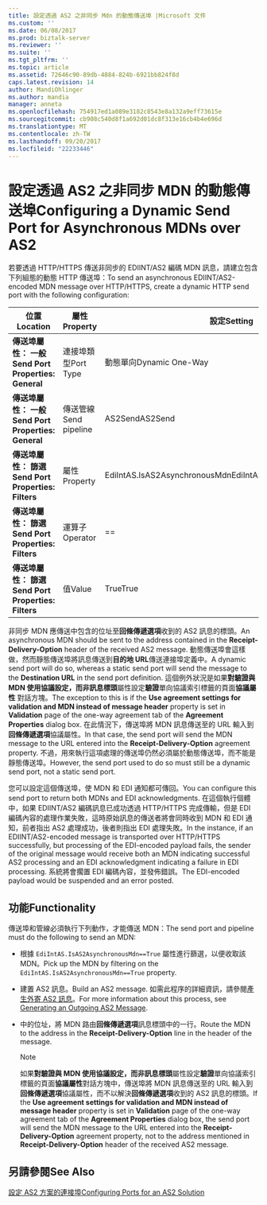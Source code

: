 ```yaml
---
title: 設定透過 AS2 之非同步 Mdn 的動態傳送埠 |Microsoft 文件
ms.custom: ''
ms.date: 06/08/2017
ms.prod: biztalk-server
ms.reviewer: ''
ms.suite: ''
ms.tgt_pltfrm: ''
ms.topic: article
ms.assetid: 72646c90-89db-4884-824b-6921bb824f8d
caps.latest.revision: 14
author: MandiOhlinger
ms.author: mandia
manager: anneta
ms.openlocfilehash: 754917ed1a089e3182c8543e8a132a9eff73615e
ms.sourcegitcommit: cb908c540d8f1a692d01dc8f313e16cb4b4e696d
ms.translationtype: MT
ms.contentlocale: zh-TW
ms.lasthandoff: 09/20/2017
ms.locfileid: "22233446"
---
```

# <a name="configuring-a-dynamic-send-port-for-asynchronous-mdns-over-as2"></a><span data-ttu-id="d3483-102">設定透過 AS2 之非同步 MDN 的動態傳送埠</span><span class="sxs-lookup"><span data-stu-id="d3483-102">Configuring a Dynamic Send Port for Asynchronous MDNs over AS2</span></span>
<span data-ttu-id="d3483-103">若要透過 HTTP/HTTPS 傳送非同步的 EDIINT/AS2 編碼 MDN 訊息，請建立包含下列組態的動態 HTTP 傳送埠：</span><span class="sxs-lookup"><span data-stu-id="d3483-103">To send an asynchronous EDIINT/AS2-encoded MDN message over HTTP/HTTPS, create a dynamic HTTP send port with the following configuration:</span></span>  
  
|<span data-ttu-id="d3483-104">位置</span><span class="sxs-lookup"><span data-stu-id="d3483-104">Location</span></span>|<span data-ttu-id="d3483-105">屬性</span><span class="sxs-lookup"><span data-stu-id="d3483-105">Property</span></span>|<span data-ttu-id="d3483-106">設定</span><span class="sxs-lookup"><span data-stu-id="d3483-106">Setting</span></span>|  
|--------------|--------------|-------------|  
|<span data-ttu-id="d3483-107">**傳送埠屬性： 一般**</span><span class="sxs-lookup"><span data-stu-id="d3483-107">**Send Port Properties: General**</span></span>|<span data-ttu-id="d3483-108">連接埠類型</span><span class="sxs-lookup"><span data-stu-id="d3483-108">Port Type</span></span>|<span data-ttu-id="d3483-109">動態單向</span><span class="sxs-lookup"><span data-stu-id="d3483-109">Dynamic One-Way</span></span>|  
|<span data-ttu-id="d3483-110">**傳送埠屬性： 一般**</span><span class="sxs-lookup"><span data-stu-id="d3483-110">**Send Port Properties: General**</span></span>|<span data-ttu-id="d3483-111">傳送管線</span><span class="sxs-lookup"><span data-stu-id="d3483-111">Send pipeline</span></span>|<span data-ttu-id="d3483-112">AS2Send</span><span class="sxs-lookup"><span data-stu-id="d3483-112">AS2Send</span></span>|  
|<span data-ttu-id="d3483-113">**傳送埠屬性： 篩選**</span><span class="sxs-lookup"><span data-stu-id="d3483-113">**Send Port Properties: Filters**</span></span>|<span data-ttu-id="d3483-114">屬性</span><span class="sxs-lookup"><span data-stu-id="d3483-114">Property</span></span>|<span data-ttu-id="d3483-115">EdiIntAS.IsAS2AsynchronousMdn</span><span class="sxs-lookup"><span data-stu-id="d3483-115">EdiIntAS.IsAS2AsynchronousMdn</span></span>|  
|<span data-ttu-id="d3483-116">**傳送埠屬性： 篩選**</span><span class="sxs-lookup"><span data-stu-id="d3483-116">**Send Port Properties: Filters**</span></span>|<span data-ttu-id="d3483-117">運算子</span><span class="sxs-lookup"><span data-stu-id="d3483-117">Operator</span></span>|==|  
|<span data-ttu-id="d3483-118">**傳送埠屬性： 篩選**</span><span class="sxs-lookup"><span data-stu-id="d3483-118">**Send Port Properties: Filters**</span></span>|<span data-ttu-id="d3483-119">值</span><span class="sxs-lookup"><span data-stu-id="d3483-119">Value</span></span>|<span data-ttu-id="d3483-120">True</span><span class="sxs-lookup"><span data-stu-id="d3483-120">True</span></span>|  
  
 <span data-ttu-id="d3483-121">非同步 MDN 應傳送中包含的位址至**回條傳遞選項**收到的 AS2 訊息的標頭。</span><span class="sxs-lookup"><span data-stu-id="d3483-121">An asynchronous MDN should be sent to the address contained in the **Receipt-Delivery-Option** header of the received AS2 message.</span></span> <span data-ttu-id="d3483-122">動態傳送埠會這樣做，然而靜態傳送埠將訊息傳送到**目的地 URL**傳送連接埠定義中。</span><span class="sxs-lookup"><span data-stu-id="d3483-122">A dynamic send port will do so, whereas a static send port will send the message to the **Destination URL** in the send port definition.</span></span> <span data-ttu-id="d3483-123">這個例外狀況是如果**對驗證與 MDN 使用協議設定，而非訊息標頭**屬性設定**驗證**單向協議索引標籤的頁面**協議屬性** 對話方塊。</span><span class="sxs-lookup"><span data-stu-id="d3483-123">The exception to this is if the **Use agreement settings for validation and MDN instead of message header** property is set in **Validation** page of the one-way agreement tab of the **Agreement Properties** dialog box.</span></span> <span data-ttu-id="d3483-124">在此情況下，傳送埠將 MDN 訊息傳送至的 URL 輸入到**回條傳遞選項**協議屬性。</span><span class="sxs-lookup"><span data-stu-id="d3483-124">In that case, the send port will send the MDN message to the URL entered into the **Receipt-Delivery-Option** agreement property.</span></span> <span data-ttu-id="d3483-125">不過，用來執行這項處理的傳送埠仍然必須屬於動態傳送埠，而不能是靜態傳送埠。</span><span class="sxs-lookup"><span data-stu-id="d3483-125">However, the send port used to do so must still be a dynamic send port, not a static send port.</span></span>  
  
 <span data-ttu-id="d3483-126">您可以設定這個傳送埠，使 MDN 和 EDI 通知都可傳回。</span><span class="sxs-lookup"><span data-stu-id="d3483-126">You can configure this send port to return both MDNs and EDI acknowledgments.</span></span> <span data-ttu-id="d3483-127">在這個執行個體中，如果 EDIINT/AS2 編碼訊息已成功透過 HTTP/HTTPS 完成傳輸，但是 EDI 編碼內容的處理作業失敗，這時原始訊息的傳送者將會同時收到 MDN 和 EDI 通知，前者指出 AS2 處理成功，後者則指出 EDI 處理失敗。</span><span class="sxs-lookup"><span data-stu-id="d3483-127">In the instance, if an EDIINT/AS2-encoded message is transported over HTTP/HTTPS successfully, but processing of the EDI-encoded payload fails, the sender of the original message would receive both an MDN indicating successful AS2 processing and an EDI acknowledgment indicating a failure in EDI processing.</span></span> <span data-ttu-id="d3483-128">系統將會擱置 EDI 編碼內容，並發佈錯誤。</span><span class="sxs-lookup"><span data-stu-id="d3483-128">The EDI-encoded payload would be suspended and an error posted.</span></span>  
  
## <a name="functionality"></a><span data-ttu-id="d3483-129">功能</span><span class="sxs-lookup"><span data-stu-id="d3483-129">Functionality</span></span>  
 <span data-ttu-id="d3483-130">傳送埠和管線必須執行下列動作，才能傳送 MDN：</span><span class="sxs-lookup"><span data-stu-id="d3483-130">The send port and pipeline must do the following to send an MDN:</span></span>  
  
-   <span data-ttu-id="d3483-131">根據 `EdiIntAS.IsAS2AsynchronousMdn==True` 屬性進行篩選，以便收取該 MDN。</span><span class="sxs-lookup"><span data-stu-id="d3483-131">Pick up the MDN by filtering on the `EdiIntAS.IsAS2AsynchronousMdn==True` property.</span></span>  
  
-   <span data-ttu-id="d3483-132">建置 AS2 訊息。</span><span class="sxs-lookup"><span data-stu-id="d3483-132">Build an AS2 message.</span></span> <span data-ttu-id="d3483-133">如需此程序的詳細資訊，請參閱[產生外寄 AS2 訊息](../core/generating-an-outgoing-as2-message.md)。</span><span class="sxs-lookup"><span data-stu-id="d3483-133">For more information about this process, see [Generating an Outgoing AS2 Message](../core/generating-an-outgoing-as2-message.md).</span></span>  
  
-   <span data-ttu-id="d3483-134">中的位址，將 MDN 路由**回條傳遞選項**訊息標頭中的一行。</span><span class="sxs-lookup"><span data-stu-id="d3483-134">Route the MDN to the address in the **Receipt-Delivery-Option** line in the header of the message.</span></span>  
  
    > [!NOTE]
    >  <span data-ttu-id="d3483-135">如果**對驗證與 MDN 使用協議設定，而非訊息標頭**屬性設定**驗證**單向協議索引標籤的頁面**協議屬性**對話方塊中，傳送埠將 MDN 訊息傳送至的 URL 輸入到**回條傳遞選項**協議屬性，而不以解決**回條傳遞選項**收到的 AS2 訊息的標頭。</span><span class="sxs-lookup"><span data-stu-id="d3483-135">If the **Use agreement settings for validation and MDN instead of message header** property is set in **Validation** page of the one-way agreement tab of the **Agreement Properties** dialog box, the send port will send the MDN message to the URL entered into the **Receipt-Delivery-Option** agreement property, not to the address mentioned in **Receipt-Delivery-Option** header of the received AS2 message.</span></span>  
  
## <a name="see-also"></a><span data-ttu-id="d3483-136">另請參閱</span><span class="sxs-lookup"><span data-stu-id="d3483-136">See Also</span></span>  
 [<span data-ttu-id="d3483-137">設定 AS2 方案的連接埠</span><span class="sxs-lookup"><span data-stu-id="d3483-137">Configuring Ports for an AS2 Solution</span></span>](../core/configuring-ports-for-an-as2-solution.md)
